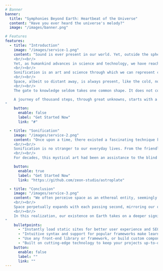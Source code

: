 ```yaml
---
# Banner
banner:
  title: "Symphonies Beyond Earth: Heartbeat of the Universe"
  content: "Have you ever heard the universe's melody?"
  image: "/images/banner.png"

# Features
features:
  - title: "Introduction"
    image: "/images/service-1.png"
    content: "Sound is ever present in our world. Yet, outside the sphere of our Earth, the complete lack of sound permeates the universe as it is void of any material that can transmit sound.
    <br/><br/>
    Yet, as humankind advances in science and technology, we have reached a point where it can interpret data from space by translating into sound.
    <br/><br/>
    Sonification is an art and science through which we can represent complex inner workings of space through the ever present medium of pitch and amplitude, highs and lows of sound.
    <br/><br/>
    Space, albeit so distant away, is always present, like the cold, noiseless wind silently knocking on our door without us ever knowing.
    <br/><br/>
    The gate to knowledge seldom takes one common shape. It does not come in one custom fitted, square wooden board with two metallic hinges. 

    A journey of thousand steps, through great unknowns, starts with a single step. Would you like to take your first step with us towards the symphonies beyond our earth?
"
    button:
      enable: false
      label: "Get Started Now"
      link: "#"

  - title: "Sonification"
    image: "/images/service-2.png"
    content: "Once upon a time, there existed a fascinating technique known as sonification. It was a magical process that transformed the dry language of data into the enchanting melodies of sound. In this tale, our focus is on a celestial symphony—the sonification of space.
    <br/><br/>
    Sonification is no stranger to our everyday lives. From the friendly 'bleep' of a microwave oven to the resounding 'pong!' of a sonar system guiding a submarine through the deep, and even to the steady 'tick-tock' of a wall clock marking the passage of time. In each instance, sonification breathed life into the seemingly dormant, turning the mundane into life.
    <br/><br/>
    For decades, this mystical art had been an assistance to the blind and visually impaired communities, offering them a unique window to the cosmos. Through sound, they could explore the wonders of astronomical sciences that they can’t access through sight. The magic didn't end there. Musical sonifications also enhance the learning process and bolster cognitive and visual-spatial abilities. Sonification was not just a tool; it was a key to unlocking the harmonious connection between science, art, and the human soul."

    button:
      enable: true
      label: "Get Started Now"
      link: "https://github.com/zeon-studio/astroplate"

  - title: "Conclusion"
    image: "/images/service-3.png"
    content: "We often perceive space as an ethereal entity, seemingly distant and foreign to our earthly existence. Yet, beneath its celestial veil, it unveils a profound kinship with humanity on Earth. The emotions of our human world find their reflection in the multifaceted symphony of space, where sounds, patterns, and colors weave a tapestry of cosmic wonder. By using sound to represent data, researcher can create ways of interact with the world that are more accessible and inclusive. 
    <br/><br/>
    Space perpetually expands with each passing second, mirroring our own ceaseless quest to push the boundaries of ourselves and our capacities. These parallel journeys inspire us to cast our gaze skyward and explore the boundless possibilities that the cosmos holds. 
    <br/><br/>
    In this realization, our existence on Earth takes on a deeper significance, reminding us that we share intricate connections with the cosmos far beyond what we may have imagined.
"
    bulletpoints:
      - "Instantly load static sites for better user experience and SEO."
      - "Intuitive syntax and support for popular frameworks make learning and using Astro a breeze."
      - "Use any front-end library or framework, or build custom components, for any project size."
      - "Built on cutting-edge technology to keep your projects up-to-date with the latest web standards."
    button:
      enable: false
      label: ""
      link: ""
---
```

